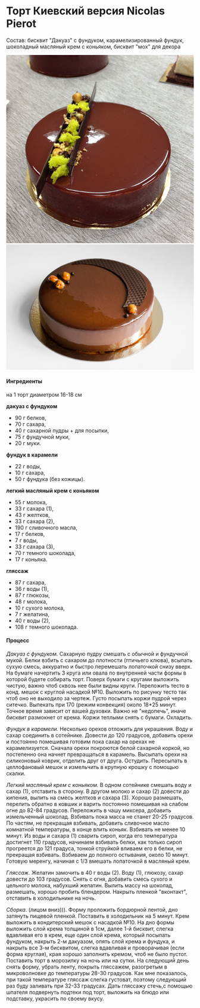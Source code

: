 # Торт Киевский версия Nicolas Pierot

Состав: бисквит "Дакуаз" с фундуком, карамелизированный фундук, шоколадный масляный крем с коньяком, бисквит "мох" для декора

![Торт Киевский версия Nicolas Pierot](../../pics/niksya_914247_170807143127056_1195140315_n.jpg)
![Торт Киевский версия Nicolas Pierot](../../pics/natalya_alekseeva_13398359_206704569725512_1011806835_n.jpg)

#### Ингредиенты

на 1 торт диаметром 16-18 см

**дакуаз с фундуком**

* 90 г белков,
* 70 г сахара,
* 40 г сахарной пудры + для посыпки,
* 75 г фундучной муки,
* 20 г муки.

**фундук в карамели**

* 22 г воды,
* 10 г сахара,
* 50 г фундука (без кожицы).

**легкий масляный крем с коньяком**

* 55 г молока,
* 33 г сахара (1),
* 43 г желтков,
* 33 г сахара (2),
* 190 г сливочного масла,
* 17 г белков,
* 7 г воды,
* 33 г сахара (3),
* 70 г темного шоколада,
* 17 г коньяка.

**гляссаж**

* 87 г сахара,
* 36 г воды (1),
* 87 г глюкозы,
* 48 г молока,
* 10 г сухого молока,
* 7 г желатина,
* 40 г воды (2),
* 108 г темного шоколада.

#### Процесс

*Дакуаз с фундуком.* Сахарную пудру смешать с обычной и фундучной мукой. Белки взбить с сахаром до плотности (птичьего клюва), всыпать сухую смесь, аккуратно и быстро перемешать лопаточкой снизу вверх. На бумаге начертить 3 круга или овала по внутренней части формы в которой будете собирать торт. Поверх бумаги с кругами выложить чистую, важно чтоб сквозь нее были видны круги. Переложить тесто в конд. мешок с круглой насадкой №10. Выложить по рисунку тесто так чтоб оно не выходило за чертеж. Густо посыпать коржи пудрой через ситечко. Выпекать при 170 (режим конвекция) около 18*25 минут. Точное время зависит от вашей духовки. Важно не "недопечь", иначе бисквит размокнет от крема. Коржи теплыми снять с бумаги. Охладить.

*Фундук в карамели.* Несколько орехов отложить для украшения. Воду и сахар соединить в сотейнике. Довести до 120 градусов, добавить орехи и постоянно помешивая готовим пока сахар на орехах не карамелизуется. Сначала орехи покроются белой сахарной коркой, но постепенно она начнет превращаться в карамель. Высыпать орехи на силиконовый коврик, отделить друг от друга. Остудить. Пересыпать в целлофановый мешок и измельчить в крупную крошку с помощью скалки.

*Легкий масляный крем с коньяком.* В одном сотейнике смешать воду и сахар (1), отставить в сторону. В другом молоко и сахар (2) довести до кипения, вылить на смесь желтков и сахара (3). Хорошо размешать, перелить обратно в ковшик и варить постоянно помешивая на слабом огне до 82-84 градусов. Переложить в чашу миксера, добавить измельченный шоколад. Взбивать пока масса не станет 20-25 градусов. По частям, не прекращая взбивать, добавить сливочное масло комнатной температуры, в конце влить коньяк. Взбивать не менее 10 минут. Из воды и сахара (1) сварить сироп, когда его температура достигнет 110 градусов, начинаем взбивать белки, как только сироп прогреется до 121 градуса, тонкой струйкой вливаем его в белки, не прекращая взбивать. Взбиваем до полного остывания, около 10 минут. Готовую меренгу, начиная с 1/3 вмешать лопаточкой в масляный крем.

*Гляссаж.* Желатин замочить в 40 г воды (2). Воду (1), глюкозу, сахар довести до 103 градусов. Снять с огня, добавить смесь сухого и цельного молока, набухший желатин. Вылить массу на шоколад, размешать, хорошо пробить блендером. Накрыть пленкой "вконтакт", отставить в холодильнике на ночь.

*Сборка*. (лицом вниз))). Форму проложить бордюрной лентой, дно затянуть пищевой пленкой. Поставить в холодильник на 5 минут. Крем выложить в кондитерский мешок с насадкой №10. На дно формы выложить слой крема толщиной в 1см, далее 1-й бисквит, слегка вдавливая его в крем, еще один слой крема, который посыпать фундуком, накрыть 2-м дакуазом, опять слой крема и фундука, и накрыть все 3-м бисквитом, слегка вдавливая и проворачивая (если форма круглая), края хорошо заполнить кремом, чтоб не было пустот. Поставить торт в морозилку на ночь или на сутки. На следующий день снять форму, убрать ленту, покрыть гляссажем, разогретым в микроволновке до температуры 28-30 градусов. Как мне показалось, при такой температуре гляссаж слегка густоват, поэтому следующий раз буду заливать при 32-33 градусах. Дать гляссажу стечь,с помощью шпателя подвернуть подтеки под торт, выложить на блюдо или подставку, украсить по своему вкусу.

